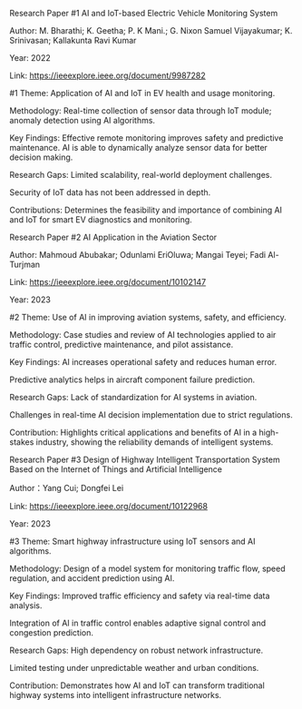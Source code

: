 Research Paper #1 AI and IoT-based Electric Vehicle Monitoring System

Author: M. Bharathi; K. Geetha; P. K Mani.; G. Nixon Samuel Vijayakumar; K. Srinivasan; Kallakunta Ravi Kumar

Year: 2022

Link: https://ieeexplore.ieee.org/document/9987282


#1 Theme: Application of AI and IoT in EV health and usage monitoring.

Methodology: Real-time collection of sensor data through IoT module; anomaly detection using AI algorithms.

Key Findings: Effective remote monitoring improves safety and predictive maintenance.
AI is able to dynamically analyze sensor data for better decision making.

Research Gaps: Limited scalability, real-world deployment challenges.

Security of IoT data has not been addressed in depth.

Contributions: Determines the feasibility and importance of combining AI and IoT for smart EV diagnostics and monitoring.





Research Paper #2 AI Application in the Aviation Sector

Author: Mahmoud Abubakar; Odunlami EriOluwa; Mangai Teyei; Fadi Al-Turjman

Link: https://ieeexplore.ieee.org/document/10102147

Year: 2023


#2 Theme: Use of AI in improving aviation systems, safety, and efficiency.

Methodology: Case studies and review of AI technologies applied to air traffic control, predictive maintenance, and pilot assistance.

Key Findings: AI increases operational safety and reduces human error.

Predictive analytics helps in aircraft component failure prediction.

Research Gaps: Lack of standardization for AI systems in aviation.

Challenges in real-time AI decision implementation due to strict regulations.

Contribution: Highlights critical applications and benefits of AI in a high-stakes industry, showing the reliability demands of intelligent systems.







Research Paper #3 Design of Highway Intelligent Transportation System Based on the Internet of Things and Artificial Intelligence

Author：Yang Cui; Dongfei Lei

Link: https://ieeexplore.ieee.org/document/10122968

Year: 2023


#3 Theme: Smart highway infrastructure using IoT sensors and AI algorithms.

Methodology: Design of a model system for monitoring traffic flow, speed regulation, and accident prediction using AI.

Key Findings: Improved traffic efficiency and safety via real-time data analysis.

Integration of AI in traffic control enables adaptive signal control and congestion prediction.

Research Gaps: High dependency on robust network infrastructure.

Limited testing under unpredictable weather and urban conditions.

Contribution: Demonstrates how AI and IoT can transform traditional highway systems into intelligent infrastructure networks.

